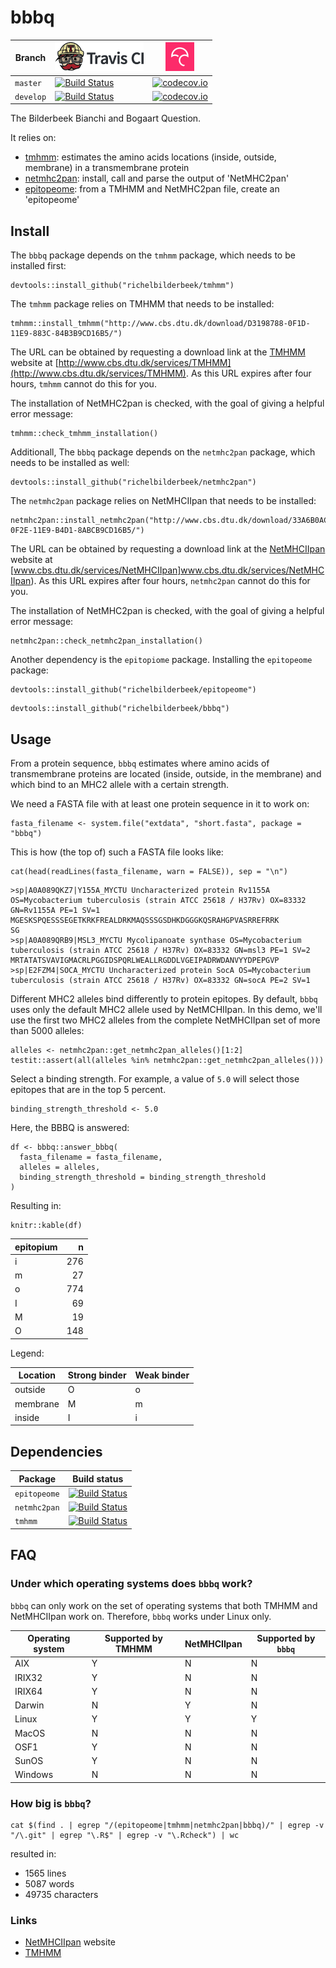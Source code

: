 # bbbq

Branch|[![Travis CI logo](pics/TravisCI.png)](https://travis-ci.org)|[![Codecov logo](pics/Codecov.png)](https://www.codecov.io)
---|---|---
`master`|[![Build Status](https://travis-ci.org/richelbilderbeek/bbbq.svg?branch=master)](https://travis-ci.org/richelbilderbeek/bbbq) | [![codecov.io](https://codecov.io/github/richelbilderbeek/bbbq/coverage.svg?branch=master)](https://codecov.io/github/richelbilderbeek/bbbq?branch=master)
`develop`|[![Build Status](https://travis-ci.org/richelbilderbeek/bbbq.svg?branch=develop)](https://travis-ci.org/richelbilderbeek/bbbq) | [![codecov.io](https://codecov.io/github/richelbilderbeek/bbbq/coverage.svg?branch=develop)](https://codecov.io/github/richelbilderbeek/bbbq?branch=develop)

The Bilderbeek Bianchi and Bogaart Question.

It relies on:

 * [tmhmm](https://github.com/richelbilderbeek/tmhmm): estimates
   the amino acids locations (inside, outside, membrane) 
   in a transmembrane protein 
 * [netmhc2pan](https://github.com/richelbilderbeek/netmhc2pan): install, 
   call and parse the output of 'NetMHC2pan'
 * [epitopeome](https://github.com/richelbilderbeek/epitopeome): 
   from a TMHMM and NetMHC2pan file,
   create an 'epitopeome'

## Install

The `bbbq` package depends on the `tmhmm` package, which needs
to be installed first:

```{r}
devtools::install_github("richelbilderbeek/tmhmm")
```

The `tmhmm` package relies on TMHMM that needs to be installed:

```{r}
tmhmm::install_tmhmm("http://www.cbs.dtu.dk/download/D3198788-0F1D-11E9-883C-84B3B9CD16B5/")
```

The URL can be obtained by requesting a download link at 
the [TMHMM](http://www.cbs.dtu.dk/services/TMHMM) website 
at [http://www.cbs.dtu.dk/services/TMHMM](http://www.cbs.dtu.dk/services/TMHMM).
As this URL expires after four hours, `tmhmm` cannot do this for you.

The installation of NetMHC2pan is checked, with the goal of giving
a helpful error message:

```{r}
tmhmm::check_tmhmm_installation()
```

Additionall, The `bbbq` package depends on the `netmhc2pan` package, which needs
to be installed as well:

```{r}
devtools::install_github("richelbilderbeek/netmhc2pan")
```

The `netmhc2pan` package relies on NetMHCIIpan that needs to be installed:

```{r}
netmhc2pan::install_netmhc2pan("http://www.cbs.dtu.dk/download/33A6B0AC-0F2E-11E9-B4D1-8ABCB9CD16B5/")
```

The URL can be obtained by requesting a download link at
the [NetMHCIIpan](www.cbs.dtu.dk/services/NetMHCIIpan) website 
at [www.cbs.dtu.dk/services/NetMHCIIpan]www.cbs.dtu.dk/services/NetMHCIIpan).
As this URL expires after four hours, `netmhc2pan` cannot do this for you.

The installation of NetMHC2pan is checked, with the goal of giving
a helpful error message:

```{r}
netmhc2pan::check_netmhc2pan_installation()
```

Another dependency is the `epitopiome` package.
Installing the `epitopeome` package:

```{r}
devtools::install_github("richelbilderbeek/epitopeome")
```

```{r}
devtools::install_github("richelbilderbeek/bbbq")
```

## Usage

From a protein sequence, `bbbq` estimates where amino acids of transmembrane proteins 
are located (inside, outside, in the membrane) and which bind to an MHC2
allele with a certain strength.

We need a FASTA file with at least one protein sequence in it to work on:

```{r}
fasta_filename <- system.file("extdata", "short.fasta", package = "bbbq")
```

This is how (the top of) such a FASTA file looks like:

```{r}
cat(head(readLines(fasta_filename, warn = FALSE)), sep = "\n")
```

```
>sp|A0A089QKZ7|Y155A_MYCTU Uncharacterized protein Rv1155A OS=Mycobacterium tuberculosis (strain ATCC 25618 / H37Rv) OX=83332 GN=Rv1155A PE=1 SV=1
MGESKSPQESSSEGETKRKFREALDRKMAQSSSGSDHKDGGGKQSRAHGPVASRREFRRK
SG
>sp|A0A089QRB9|MSL3_MYCTU Mycolipanoate synthase OS=Mycobacterium tuberculosis (strain ATCC 25618 / H37Rv) OX=83332 GN=msl3 PE=1 SV=2
MRTATATSVAVIGMACRLPGGIDSPQRLWEALLRGDDLVGEIPADRWDANVYYDPEPGVP
>sp|E2FZM4|SOCA_MYCTU Uncharacterized protein SocA OS=Mycobacterium tuberculosis (strain ATCC 25618 / H37Rv) OX=83332 GN=socA PE=2 SV=1
```

Different MHC2 alleles bind differently to protein epitopes. 
By default, `bbbq` uses only the default MHC2 allele used by NetMCHIIpan.
In this demo, we'll use the first two MHC2 alleles from the complete
NetMHCIIpan set of more than 5000 alleles:

```{r}
alleles <- netmhc2pan::get_netmhc2pan_alleles()[1:2]
testit::assert(all(alleles %in% netmhc2pan::get_netmhc2pan_alleles()))
```

Select a binding strength. For example, a value of `5.0` will select
those epitopes that are in the top 5 percent.

```{r}
binding_strength_threshold <- 5.0
```

Here, the BBBQ is answered:

```{r}
df <- bbbq::answer_bbbq(
  fasta_filename = fasta_filename,
  alleles = alleles,
  binding_strength_threshold = binding_strength_threshold
)
```

Resulting in:

```{r}
knitr::kable(df)
```

|epitopium |   n|
|:---------|---:|
|i         | 276|
|m         |  27|
|o         | 774|
|I         |  69|
|M         |  19|
|O         | 148|

Legend:

Location|Strong binder|Weak binder
---|---|---
outside|O|o
membrane|M|m
inside|I|i

## Dependencies

Package|Build status
---|---
`epitopeome`|[![Build Status](https://travis-ci.org/richelbilderbeek/epitopeome.svg?branch=master)](https://travis-ci.org/richelbilderbeek/epitopeome)
`netmhc2pan`|[![Build Status](https://travis-ci.org/richelbilderbeek/netmhc2pan.svg?branch=master)](https://travis-ci.org/richelbilderbeek/netmhc2pan)
`tmhmm`|[![Build Status](https://travis-ci.org/richelbilderbeek/tmhmm.svg?branch=master)](https://travis-ci.org/richelbilderbeek/tmhmm)

## FAQ

### Under which operating systems does `bbbq` work?

`bbbq` can only work on the set of operating systems 
that both TMHMM and NetMHCIIpan work on. 
Therefore, `bbbq` works under Linux only. 

Operating system|Supported by TMHMM|NetMHCIIpan|Supported by `bbbq`
---|---|---|---
AIX|Y|N|N
IRIX32|Y|N|N
IRIX64|Y|N|N
Darwin|N|Y|N
Linux|Y|Y|Y
MacOS|N|N|N
OSF1|Y|N|N
SunOS|Y|N|N
Windows|N|N|N

### How big is `bbbq`?

```
cat $(find . | egrep "/(epitopeome|tmhmm|netmhc2pan|bbbq)/" | egrep -v "/\.git" | egrep "\.R$" | egrep -v "\.Rcheck") | wc
```

resulted in:

 * 1565 lines
 * 5087 words
 * 49735 characters

### Links

 * [NetMHCIIpan](www.cbs.dtu.dk/services/NetMHCIIpan) website
 * [TMHMM](www.cbs.dtu.dk/services/TMHMM)
